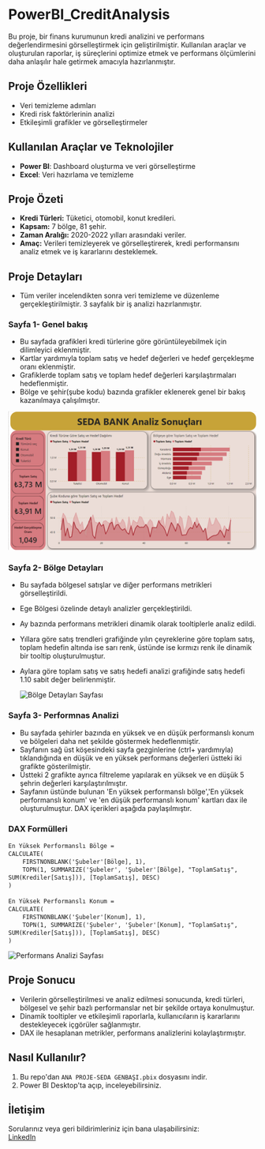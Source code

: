 # PowerBI_CreditAnalysis
Bu proje, bir finans kurumunun kredi analizini ve performans değerlendirmesini görselleştirmek için geliştirilmiştir. Kullanılan araçlar ve oluşturulan raporlar, iş süreçlerini optimize etmek ve performans ölçümlerini daha anlaşılır hale getirmek amacıyla hazırlanmıştır.
## Proje Özellikleri
- Veri temizleme adımları
- Kredi risk faktörlerinin analizi
- Etkileşimli grafikler ve görselleştirmeler
## Kullanılan Araçlar ve Teknolojiler
- **Power BI**: Dashboard oluşturma ve veri görselleştirme
- **Excel**: Veri hazırlama ve temizleme
## Proje Özeti
- **Kredi Türleri:** Tüketici, otomobil, konut kredileri.
- **Kapsam:** 7 bölge, 81 şehir.
- **Zaman Aralığı:** 2020-2022 yılları arasındaki veriler.
- **Amaç:** Verileri temizleyerek ve görselleştirerek, kredi performansını analiz etmek ve iş kararlarını desteklemek.
## Proje Detayları
- Tüm veriler incelendikten sonra veri temizleme ve düzenleme gerçekleştirilmiştir. 3 sayfalık bir iş analizi hazırlanmıştır. 

### Sayfa 1- Genel bakış
- Bu sayfada grafikleri kredi türlerine göre görüntüleyebilmek için dilimleyici eklenmiştir.
- Kartlar yardımıyla toplam satış ve hedef değerleri ve hedef gerçekleşme oranı eklenmiştir.
- Grafiklerde toplam satış ve toplam hedef değerleri karşılaştırmaları hedeflenmiştir.
- Bölge ve şehir(şube kodu) bazında grafikler eklenerek genel bir bakış kazanılmaya çalışılmıştır.
  
 ![Genel Bakış Sayfası](https://github.com/sedagenbasi/PowerBI_CreditAnalysis/blob/main/genel%20bak%C4%B1%C5%9F-t%C3%BCm%C3%BC.png)

### Sayfa 2- Bölge Detayları
- Bu sayfada bölgesel satışlar ve diğer performans metrikleri görselleştirildi.
- Ege Bölgesi özelinde detaylı analizler gerçekleştirildi.
- Ay bazında performans metrikleri dinamik olarak tooltiplerle analiz edildi.
- Yıllara göre satış trendleri grafiğinde yılın çeyreklerine göre toplam satış, toplam hedefin altında ise sarı renk, üstünde ise kırmızı renk ile dinamik bir tooltip oluşturulmuştur.
- Aylara göre toplam satış ve satış hedefi analizi grafiğinde satış hedefi 1.10 sabit değer belirlenmiştir.
  
   ![Bölge Detayları Sayfası](https://github.com/sedagenbasi/PowerBI_CreditAnalysis/blob/main/b%C3%B6lge-ege.png)
  
### Sayfa 3- Performnas Analizi
- Bu sayfada şehirler bazında en yüksek ve en düşük performanslı konum ve bölgeleri daha net şekilde göstermek hedeflenmiştir.
- Sayfanın sağ üst köşesindeki sayfa gezginlerine (ctrl+ yardımıyla) tıklandığında en düşük ve en yüksek performans değerleri üstteki iki grafikte gösterilmiştir.
- Üstteki 2 grafikte ayrıca filtreleme yapılarak en yüksek ve en düşük 5 şehrin değerleri karşılaştırılmıştır.
- Sayfanın üstünde bulunan 'En yüksek performanslı bölge','En yüksek performanslı konum' ve 'en düşük performanslı konum' kartları dax ile oluşturulmuştur. DAX içerikleri aşağıda paylaşılmıştır.
### DAX Formülleri

```DAX
En Yüksek Performanslı Bölge = 
CALCULATE(
    FIRSTNONBLANK('Şubeler'[Bölge], 1),
    TOPN(1, SUMMARIZE('Şubeler', 'Şubeler'[Bölge], "ToplamSatış", SUM(Krediler[Satış])), [ToplamSatış], DESC)
)

En Yüksek Performanslı Konum = 
CALCULATE(
    FIRSTNONBLANK('Şubeler'[Konum], 1),
    TOPN(1, SUMMARIZE('Şubeler', 'Şubeler'[Konum], "ToplamSatış", SUM(Krediler[Satış])), [ToplamSatış], DESC)
)
```
![Performans Analizi Sayfası](https://github.com/sedagenbasi/PowerBI_CreditAnalysis/blob/main/performans-en%20y%C3%BCksek.png)
## Proje Sonucu
- Verilerin görselleştirilmesi ve analiz edilmesi sonucunda, kredi türleri, bölgesel ve şehir bazlı performanslar net bir şekilde ortaya konulmuştur.
- Dinamik tooltipler ve etkileşimli raporlarla, kullanıcıların iş kararlarını destekleyecek içgörüler sağlanmıştır.
- DAX ile hesaplanan metrikler, performans analizlerini kolaylaştırmıştır.

## Nasıl Kullanılır?
1. Bu repo'dan `ANA PROJE-SEDA GENBAŞI.pbix` dosyasını indir.
2. Power BI Desktop'ta açıp, inceleyebilirsiniz.

## İletişim
Sorularınız veya geri bildirimleriniz için bana ulaşabilirsiniz:  
[LinkedIn](https://www.linkedin.com/in/seda-genbasi-/)






